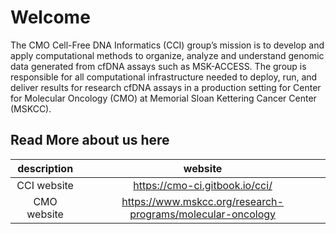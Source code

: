 # Welcome

The CMO Cell-Free DNA Informatics (CCI) group’s mission is to develop and apply computational methods to organize, analyze and understand genomic data generated from cfDNA assays such as MSK-ACCESS. The group is responsible for all computational infrastructure needed to deploy, run, and deliver results for research cfDNA assays in a production setting for Center for Molecular Oncology (CMO) at Memorial Sloan Kettering Cancer Center (MSKCC).

## Read More about us here

**description**|**website**
:-----:|:-----:
CCI website|https://cmo-ci.gitbook.io/cci/
CMO website|https://www.mskcc.org/research-programs/molecular-oncology

